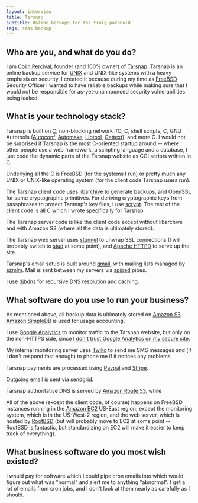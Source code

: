```yaml
---
layout: interview
title: Tarsnap
subtitle: Online backups for the truly paranoid
tags: saas backup
---
```


## Who are you, and what do you do?

I am [Colin Percival](http://www.daemonology.net/blog/), founder (and 100% owner) of [Tarsnap](http://www.tarsnap.com/).  Tarsnap is an online backup service for [UNIX](http://www.unix.org/) and UNIX-like systems with a heavy emphasis on security. I created it because during my time as [FreeBSD](http://www.freebsd.org/) Security Officer I wanted to have reliable backups while making sure that I would not be responsible for as-yet-unannounced security vulnerabilities being leaked.

## What is your technology stack?

Tarsnap is built on [C](http://www.open-std.org/jtc1/sc22/wg14/), non-blocking network I/O, C, shell scripts, C, GNU  Autotools ([Autoconf](http://www.gnu.org/software/autoconf/), [Automake](http://www.gnu.org/software/automake/), [Libtool](http://www.gnu.org/software/libtool/), [Gettext](http://www.gnu.org/software/gettext/)), and more C.  I would not be surprised if Tarsnap is the most C-oriented startup around -- where other people use a web framework, a scripting language and a database, I just code the dynamic parts of the Tarsnap website as CGI scripts written in C.

Underlying all the C is FreeBSD (for the systems I run) or pretty much any UNIX or UNIX-like operating system (for the client code Tarsnap users run).

The Tarsnap client code uses [libarchive](http://libarchive.github.com/) to generate backups, and [OpenSSL](http://www.openssl.org) for some cryptographic primitives. For deriving cryptographic keys from passphrases to protect Tarsnap's key files, I use [scrypt](http://www.tarsnap.com/scrypt.html). The rest of the client code is all C which I wrote specifically for Tarsnap.

The Tarsnap server code is like the client code except without libarchive and with Amazon S3 (where all the data is ultimately stored).

The Tarsnap web server uses [stunnel](http://www.stunnel.org/) to unwrap SSL connections (I will probably switch to [stud](https://github.com/bumptech/stud) at some point), and [Apache HTTPD](http://httpd.apache.org/) to serve up the
site.

Tarsnap's email setup is built around [qmail](http://cr.yp.to/qmail.html), with mailing lists managed by [ezmlm](http://cr.yp.to/ezmlm.html). Mail is sent between my servers via [spiped](http://www.tarsnap.com/spiped.html) pipes.

I use [djbdns](http://cr.yp.to/djbdns.html) for recursive DNS resolution and caching.

## What software do you use to run your business?

As mentioned above, all backup data is ultimately stored on [Amazon S3](http://aws.amazon.com/s3/). [Amazon SimpleDB](http://aws.amazon.com/simpledb/) is used for usage accounting.

I use [Google Analytics](http://www.google.com/analytics/) to monitor traffic to the Tarsnap website, but only on the non-HTTPS side, since [I don't trust Google Analytics on my secure site](http://www.daemonology.net/blog/2011-09-01-Iran-forged-the-wrong-SSL-certificate.html).

My internal monitoring server uses [Twilio](http://twilio.com/) to send me SMS messages and (if I don't respond fast enough) to phone me if it notices any problems.

Tarsnap payments are processed using [Paypal](http://www.paypal.com/) and [Stripe](https://www.stripe.com/).

Outgoing email is sent via [sendgrid](http://sendgrid.com/).

Tarsnap authoritative DNS is served by [Amazon Route 53](http://aws.amazon.com/route53/), while 

All of the above (except the client code, of course) happens on FreeBSD instances running in the [Amazon EC2](http://aws.amazon.com/ec2/) US-East region; except the monitoring system, which is in the US-West-2 region, and the web server, which is hosted by [RootBSD](http://www.rootbsd.net/) (but will probably move to EC2 at some point -- RootBSD is fantastic, but standardizing on EC2 will make it easier to keep track of everything).

## What business software do you most wish existed?

I would pay for software which I could pipe cron emails into which would figure out what was "normal" and alert me to anything "abnormal".  I get a lot of emails from cron jobs, and I don't look at them nearly as carefully as I should.